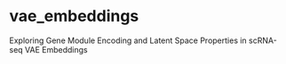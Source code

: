 # vae_embeddings
Exploring Gene Module Encoding and Latent Space Properties in scRNA-seq VAE Embeddings
